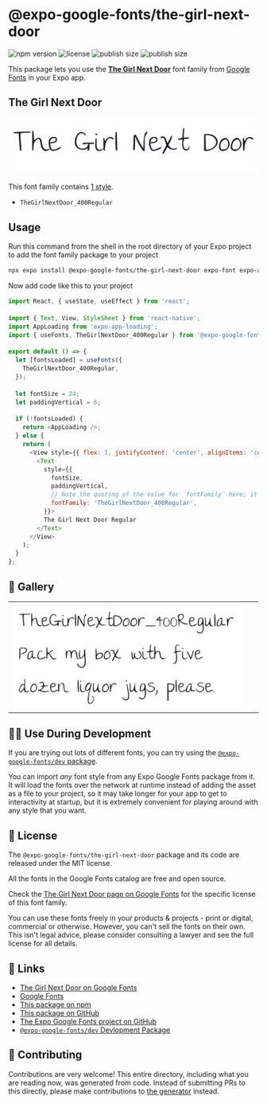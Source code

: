 # @expo-google-fonts/the-girl-next-door

![npm version](https://flat.badgen.net/npm/v/@expo-google-fonts/the-girl-next-door)
![license](https://flat.badgen.net/github/license/expo/google-fonts)
![publish size](https://flat.badgen.net/packagephobia/install/@expo-google-fonts/the-girl-next-door)
![publish size](https://flat.badgen.net/packagephobia/publish/@expo-google-fonts/the-girl-next-door)

This package lets you use the [**The Girl Next Door**](https://fonts.google.com/specimen/The+Girl+Next+Door) font family from [Google Fonts](https://fonts.google.com/) in your Expo app.

## The Girl Next Door

![The Girl Next Door](./font-family.png)

This font family contains [1 style](#-gallery).

- `TheGirlNextDoor_400Regular`

## Usage

Run this command from the shell in the root directory of your Expo project to add the font family package to your project
```sh
npx expo install @expo-google-fonts/the-girl-next-door expo-font expo-app-loading
```

Now add code like this to your project
```js
import React, { useState, useEffect } from 'react';

import { Text, View, StyleSheet } from 'react-native';
import AppLoading from 'expo-app-loading';
import { useFonts, TheGirlNextDoor_400Regular } from '@expo-google-fonts/the-girl-next-door';

export default () => {
  let [fontsLoaded] = useFonts({
    TheGirlNextDoor_400Regular,
  });

  let fontSize = 24;
  let paddingVertical = 6;

  if (!fontsLoaded) {
    return <AppLoading />;
  } else {
    return (
      <View style={{ flex: 1, justifyContent: 'center', alignItems: 'center' }}>
        <Text
          style={{
            fontSize,
            paddingVertical,
            // Note the quoting of the value for `fontFamily` here; it expects a string!
            fontFamily: 'TheGirlNextDoor_400Regular',
          }}>
          The Girl Next Door Regular
        </Text>
      </View>
    );
  }
};

```

## 🔡 Gallery


||||
|-|-|-|
|![TheGirlNextDoor_400Regular](./TheGirlNextDoor_400Regular.ttf.png)||||


## 👩‍💻 Use During Development

If you are trying out lots of different fonts, you can try using the [`@expo-google-fonts/dev` package](https://github.com/expo/google-fonts/tree/master/font-packages/dev#readme).

You can import *any* font style from any Expo Google Fonts package from it. It will load the fonts
over the network at runtime instead of adding the asset as a file to your project, so it may take longer
for your app to get to interactivity at startup, but it is extremely convenient
for playing around with any style that you want.

## 📖 License

The `@expo-google-fonts/the-girl-next-door` package and its code are released under the MIT license.

All the fonts in the Google Fonts catalog are free and open source.

Check the [The Girl Next Door page on Google Fonts](https://fonts.google.com/specimen/The+Girl+Next+Door) for the specific license of this font family.

You can use these fonts freely in your products & projects - print or digital, commercial or otherwise. However, you can't sell the fonts on their own. This isn't legal advice, please consider consulting a lawyer and see the full license for all details.

## 🔗 Links

- [The Girl Next Door on Google Fonts](https://fonts.google.com/specimen/The+Girl+Next+Door)
- [Google Fonts](https://fonts.google.com/)
- [This package on npm](https://www.npmjs.com/package/@expo-google-fonts/the-girl-next-door)
- [This package on GitHub](https://github.com/expo/google-fonts/tree/master/font-packages/the-girl-next-door)
- [The Expo Google Fonts project on GitHub](https://github.com/expo/google-fonts)
- [`@expo-google-fonts/dev` Devlopment Package](https://github.com/expo/google-fonts/tree/master/font-packages/dev)

## 🤝 Contributing

Contributions are very welcome! This entire directory, including what you are reading now, was generated from code. Instead of submitting PRs to this directly, please make contributions to [the generator](https://github.com/expo/google-fonts/tree/master/packages/generator) instead.
